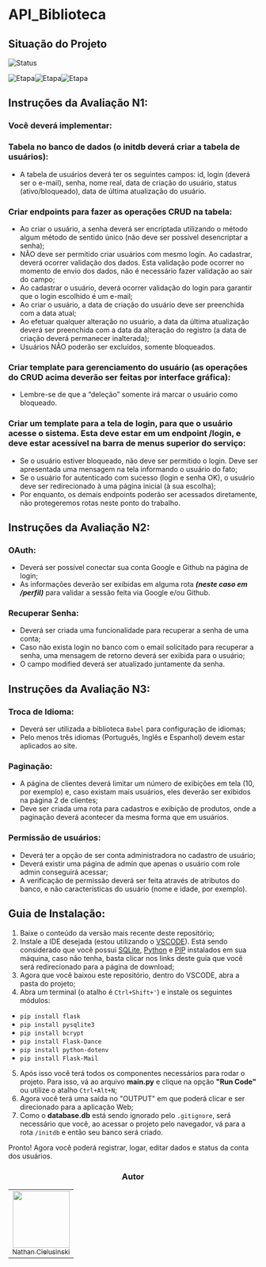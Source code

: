 # API_Biblioteca

## Situação do Projeto
![Status](https://img.shields.io/badge/Status-Em%20Progresso-yellow)

![Etapa](https://img.shields.io/badge/Etapa-N1-000000)![Etapa](https://img.shields.io/badge/N2-000000)![Etapa](https://img.shields.io/badge/N3-Green)

## Instruções da Avaliação N1:
### Você deverá implementar:
### Tabela no banco de dados (o initdb deverá criar a tabela de usuários):
- A tabela de usuários deverá ter os seguintes campos: id, login (deverá ser
o e-mail), senha, nome real, data de criação do usuário, status
(ativo/bloqueado), data de última atualização do usuário.

### Criar endpoints para fazer as operações CRUD na tabela:
- Ao criar o usuário, a senha deverá ser encriptada utilizando o método
algum método de sentido único (não deve ser possível desencriptar a
senha);
- NÃO deve ser permitido criar usuários com mesmo login. Ao cadastrar,
deverá ocorrer validação dos dados. Esta validação pode ocorrer no
momento de envio dos dados, não é necessário fazer validação ao sair do
campo;
- Ao cadastrar o usuário, deverá ocorrer validação do login para garantir que
o login escolhido é um e-mail;
- Ao criar o usuário, a data de criação do usuário deve ser preenchida com
a data atual;
- Ao efetuar qualquer alteração no usuário, a data da última atualização
deverá ser preenchida com a data da alteração do registro (a data de
criação deverá permanecer inalterada);
- Usuários NÃO poderão ser excluídos, somente bloqueados.

### Criar template para gerenciamento do usuário (as operações do CRUD acima deverão ser feitas por interface gráfica):
- Lembre-se de que a “deleção” somente irá marcar o usuário como
bloqueado.

### Criar um template para a tela de login, para que o usuário acesse o sistema. Esta deve estar em um endpoint /login, e deve estar acessível na barra de menus superior do serviço:
- Se o usuário estiver bloqueado, não deve ser permitido o login. Deve ser
apresentada uma mensagem na tela informando o usuário do fato;
- Se o usuário for autenticado com sucesso (login e senha OK), o usuário
deve ser redirecionado à uma página inicial (à sua escolha);
- Por enquanto, os demais endpoints poderão ser acessados diretamente,
não protegeremos rotas neste ponto do trabalho.

## Instruções da Avaliação N2:
### OAuth:
- Deverá ser possível conectar sua conta Google e Github na página de login;
- As informações deverão ser exibidas em alguma rota ***(neste caso em _/perfil_)*** para validar a sessão feita via Google e/ou Github.

### Recuperar Senha:
- Deverá ser criada uma funcionalidade para recuperar a senha de uma conta;
- Caso não exista login no banco com o email solicitado para recuperar a senha, uma mensagem de retorno deverá ser exibida para o usuário;
- O campo modified deverá ser atualizado juntamente da senha.

## Instruções da Avaliação N3:
### Troca de Idioma:
- Deverá ser utilizada a biblioteca `Babel` para configuração de idiomas;
- Pelo menos três idiomas (Português, Inglês e Espanhol) devem estar aplicados ao site.

### Paginação:
- A página de clientes deverá limitar um número de exibições em tela (10, por exemplo) e, caso existam mais usuários, eles deverão ser exibidos na página 2 de clientes;
- Deve ser criada uma rota para cadastros e exibição de produtos, onde a paginação deverá acontecer da mesma forma que em usuários.

### Permissão de usuários:
- Deverá ter a opção de ser conta administradora no cadastro de usuário;
- Deverá existir uma página de admin que apenas o usuário com role admin conseguirá acessar;
- A verificação de permissão deverá ser feita através de atributos do banco, e não características do usuário (nome e idade, por exemplo).

## Guia de Instalação:
1. Baixe o conteúdo da versão mais recente deste repositório;
2. Instale a IDE desejada (estou utilizando o [VSCODE](https://code.visualstudio.com/)). Está sendo considerado que você possui [SQLite](https://www.sqlite.org/download.html), [Python](https://www.python.org/downloads/) e [PIP](https://pypi.org/project/pip/) instalados em sua máquina, caso não tenha, basta clicar nos links deste guia que você será redirecionado para a página de download;
3. Agora que você baixou este repositório, dentro do VSCODE, abra a pasta do projeto;
4. Abra um terminal (o atalho é `Ctrl+Shift+'`) e instale os seguintes módulos:
- `pip install flask`
- `pip install pysqlite3` 
- `pip install bcrypt`
- `pip install Flask-Dance`
- `pip install python-dotenv`
- `pip install Flask-Mail`

5. Após isso você terá todos os componentes necessários para rodar o projeto. Para isso, vá ao arquivo **main.py** e clique na opção **"Run Code"** ou utilize o atalho `Ctrl+Alt+N`;
6. Agora você terá uma saída no "OUTPUT" em que poderá clicar e ser direcionado para a aplicação Web;
7. Como o **database.db** está sendo ignorado pelo `.gitignore`, será necessário que você, ao acessar o projeto pelo navegador, vá para a rota `/initdb` e então seu banco será criado.

Pronto! Agora você poderá registrar, logar, editar dados e status da conta dos usuários.

<div align="center">
<h3 align="center">Autor</h3>
<table>
  <tr>
    <td align="center"><a href="https://github.com/AoiteFoca"><img loading="lazy" src="https://avatars.githubusercontent.com/u/141975272?v=4" width="115"><br><sub>Nathan Cielusinski</sub></a></td>
  </tr>
</table>
